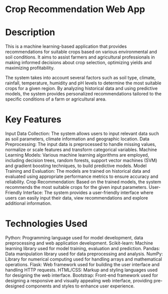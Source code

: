 # Crop Recommendation Web App
# Description
This is a machine learning-based application that provides recommendations for suitable crops based on various environmental and soil conditions. It aims to assist farmers and agricultural professionals in making informed decisions about crop selection, optimizing yields and maximizing profitability.

The system takes into account several factors such as soil type, climate, rainfall, temperature, humidity and pH levels to determine the most suitable crops for a given region. By analyzing historical data and using predictive models, the system provides personalized recommendations tailored to the specific conditions of a farm or agricultural area.

# Key Features
Input Data Collection: The system allows users to input relevant data such as soil parameters, climate information and geographic location.
Data Preprocessing: The input data is preprocessed to handle missing values, normalize or scale features and transform categorical variables.
Machine Learning Models: Various machine learning algorithms are employed, including decision trees, random forests, support vector machines (SVM) and gradient boosting techniques, to build predictive models.
Model Training and Evaluation: The models are trained on historical data and evaluated using appropriate performance metrics to ensure accuracy and reliability.
Crop Recommendation: Based on the trained models, the system recommends the most suitable crops for the given input parameters.
User-Friendly Interface: The system provides a user-friendly interface where users can easily input their data, view recommendations and explore additional information.

# Technologies Used
Python: Programming language used for model development, data preprocessing and web application development.
Scikit-learn: Machine learning library used for model training, evaluation and prediction.
Pandas: Data manipulation library used for data preprocessing and analysis.
NumPy: Library for numerical computing used for handling arrays and mathematical operations.
Flask: Web framework used for building the user interface and handling HTTP requests.
HTML/CSS: Markup and styling languages used for designing the web interface.
Bootstrap: Front-end framework used for designing a responsive and visually appealing web interface, providing pre-designed components and styles to enhance user experience.

